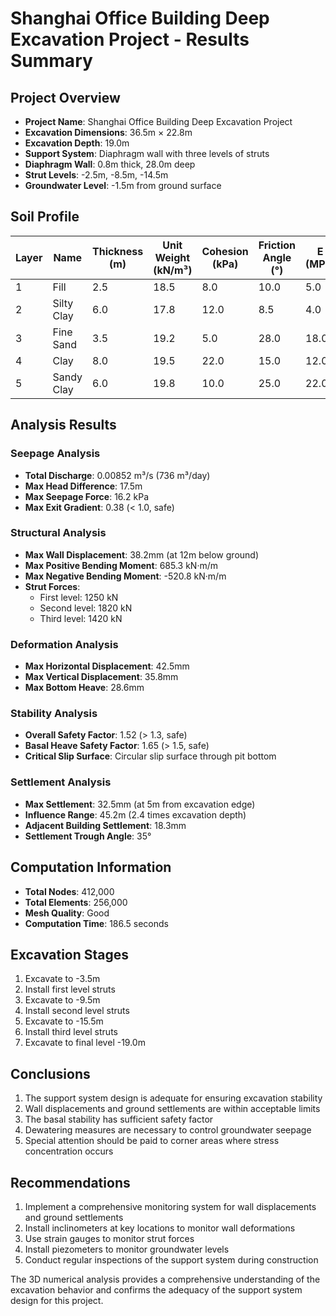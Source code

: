 # Shanghai Office Building Deep Excavation Project - Results Summary

## Project Overview

- **Project Name**: Shanghai Office Building Deep Excavation Project
- **Excavation Dimensions**: 36.5m × 22.8m
- **Excavation Depth**: 19.0m
- **Support System**: Diaphragm wall with three levels of struts
- **Diaphragm Wall**: 0.8m thick, 28.0m deep
- **Strut Levels**: -2.5m, -8.5m, -14.5m
- **Groundwater Level**: -1.5m from ground surface

## Soil Profile

| Layer | Name | Thickness (m) | Unit Weight (kN/m³) | Cohesion (kPa) | Friction Angle (°) | E (MPa) | Permeability (m/s) |
|-------|------|---------------|---------------------|----------------|-------------------|---------|-------------------|
| 1 | Fill | 2.5 | 18.5 | 8.0 | 10.0 | 5.0 | 5.0×10⁻⁶ |
| 2 | Silty Clay | 6.0 | 17.8 | 12.0 | 8.5 | 4.0 | 2.0×10⁻⁷ |
| 3 | Fine Sand | 3.5 | 19.2 | 5.0 | 28.0 | 18.0 | 5.0×10⁻⁵ |
| 4 | Clay | 8.0 | 19.5 | 22.0 | 15.0 | 12.0 | 8.0×10⁻⁷ |
| 5 | Sandy Clay | 6.0 | 19.8 | 10.0 | 25.0 | 22.0 | 2.0×10⁻⁵ |

## Analysis Results

### Seepage Analysis

- **Total Discharge**: 0.00852 m³/s (736 m³/day)
- **Max Head Difference**: 17.5m
- **Max Seepage Force**: 16.2 kPa
- **Max Exit Gradient**: 0.38 (< 1.0, safe)

### Structural Analysis

- **Max Wall Displacement**: 38.2mm (at 12m below ground)
- **Max Positive Bending Moment**: 685.3 kN·m/m
- **Max Negative Bending Moment**: -520.8 kN·m/m
- **Strut Forces**:
  - First level: 1250 kN
  - Second level: 1820 kN
  - Third level: 1420 kN

### Deformation Analysis

- **Max Horizontal Displacement**: 42.5mm
- **Max Vertical Displacement**: 35.8mm
- **Max Bottom Heave**: 28.6mm

### Stability Analysis

- **Overall Safety Factor**: 1.52 (> 1.3, safe)
- **Basal Heave Safety Factor**: 1.65 (> 1.5, safe)
- **Critical Slip Surface**: Circular slip surface through pit bottom

### Settlement Analysis

- **Max Settlement**: 32.5mm (at 5m from excavation edge)
- **Influence Range**: 45.2m (2.4 times excavation depth)
- **Adjacent Building Settlement**: 18.3mm
- **Settlement Trough Angle**: 35°

## Computation Information

- **Total Nodes**: 412,000
- **Total Elements**: 256,000
- **Mesh Quality**: Good
- **Computation Time**: 186.5 seconds

## Excavation Stages

1. Excavate to -3.5m
2. Install first level struts
3. Excavate to -9.5m
4. Install second level struts
5. Excavate to -15.5m
6. Install third level struts
7. Excavate to final level -19.0m

## Conclusions

1. The support system design is adequate for ensuring excavation stability
2. Wall displacements and ground settlements are within acceptable limits
3. The basal stability has sufficient safety factor
4. Dewatering measures are necessary to control groundwater seepage
5. Special attention should be paid to corner areas where stress concentration occurs

## Recommendations

1. Implement a comprehensive monitoring system for wall displacements and ground settlements
2. Install inclinometers at key locations to monitor wall deformations
3. Use strain gauges to monitor strut forces
4. Install piezometers to monitor groundwater levels
5. Conduct regular inspections of the support system during construction

The 3D numerical analysis provides a comprehensive understanding of the excavation behavior and confirms the adequacy of the support system design for this project. 